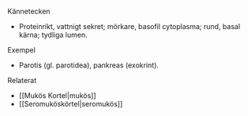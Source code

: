 Kännetecken
- Proteinrikt, vattnigt sekret; mörkare, basofil cytoplasma; rund, basal kärna; tydliga lumen.

Exempel
- Parotis (gl. parotidea), pankreas (exokrint).

Relaterat
- [[Mukös Kortel|mukös]]
- [[Seromuköskörtel|seromukös]]

